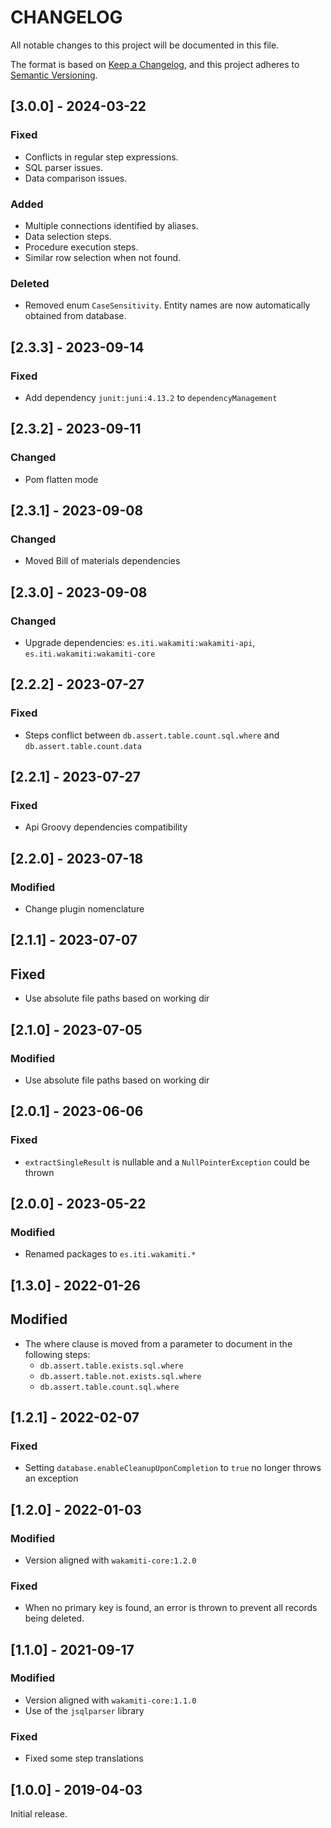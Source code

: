 # CHANGELOG

All notable changes to this project will be documented in this file.

The format is based on [Keep a Changelog][1],
and this project adheres to [Semantic Versioning][2].

## [3.0.0] - 2024-03-22

### Fixed
- Conflicts in regular step expressions.
- SQL parser issues.
- Data comparison issues.

### Added
- Multiple connections identified by aliases.
- Data selection steps.
- Procedure execution steps.
- Similar row selection when not found.

### Deleted
- Removed enum `CaseSensitivity`. Entity names are now automatically obtained from database.



## [2.3.3] - 2023-09-14

### Fixed
- Add dependency `junit:juni:4.13.2` to `dependencyManagement`


## [2.3.2] - 2023-09-11

### Changed
- Pom flatten mode


## [2.3.1] - 2023-09-08

### Changed
- Moved Bill of materials dependencies


## [2.3.0] - 2023-09-08

### Changed
- Upgrade dependencies: `es.iti.wakamiti:wakamiti-api`, `es.iti.wakamiti:wakamiti-core`


## [2.2.2] - 2023-07-27

### Fixed
- Steps conflict between `db.assert.table.count.sql.where` and `db.assert.table.count.data`


## [2.2.1] - 2023-07-27

### Fixed
- Api Groovy dependencies compatibility


## [2.2.0] - 2023-07-18

### Modified
- Change plugin nomenclature


## [2.1.1] - 2023-07-07

## Fixed
- Use absolute file paths based on working dir


## [2.1.0] - 2023-07-05

### Modified
- Use absolute file paths based on working dir


## [2.0.1] - 2023-06-06

### Fixed
- `extractSingleResult` is nullable and a `NullPointerException` could be thrown


## [2.0.0] - 2023-05-22

### Modified
- Renamed packages to ```es.iti.wakamiti.*```


## [1.3.0] - 2022-01-26

## Modified
- The where clause is moved from a parameter to document in the following steps:
  - `db.assert.table.exists.sql.where`
  - `db.assert.table.not.exists.sql.where`
  - `db.assert.table.count.sql.where`


## [1.2.1] - 2022-02-07

### Fixed
- Setting `database.enableCleanupUponCompletion` to `true` no longer throws an exception


## [1.2.0] - 2022-01-03

### Modified
- Version aligned with `wakamiti-core:1.2.0`

### Fixed
- When no primary key is found, an error is thrown to prevent all records being deleted.


## [1.1.0] - 2021-09-17

### Modified
- Version aligned with `wakamiti-core:1.1.0`
- Use of the `jsqlparser` library

### Fixed
- Fixed some step translations


## [1.0.0] - 2019-04-03

Initial release.  


[1]: <https://keepachangelog.com/en/1.0.0/>
[2]: <https://semver.org>